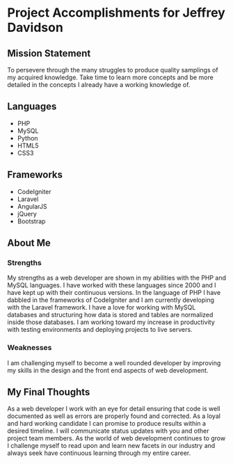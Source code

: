 # Project Accomplishments for Jeffrey Davidson

## Mission Statement
To persevere through the many struggles to produce quality samplings of my acquired knowledge. Take time to learn more concepts and be more detailed in the concepts I already have a working knowledge of.

## Languages

* PHP
* MySQL
* Python
* HTML5
* CSS3

## Frameworks
* CodeIgniter
* Laravel
* AngularJS
* jQuery
* Bootstrap

## About Me

### Strengths
My strengths as a web developer are shown in my abilities with the PHP and MySQL languages. I have worked with these languages since 2000 and I have kept up with their continuous versions. In the language of PHP I have dabbled in the frameworks of CodeIgniter and I am currently developing with the Laravel framework. I have a love for working with MySQL databases and structuring how data is stored and tables are normalized inside those databases. I am working toward my increase in productivity with testing environments and deploying projects to live servers.

### Weaknesses
I am challenging myself to become a well rounded developer by improving my skills in the design and the front end aspects of web development.

## My Final Thoughts
As a web developer I work with an eye for detail ensuring that code is well documented as well as errors are properly found and corrected. As a loyal and hard working candidate I can promise to produce results within a desired timeline. I will communicate status updates with you and other project team members. As the world of web development continues to grow I challenge myself to read upon and learn new facets in our industry and always seek have continuous learning through my entire career. 